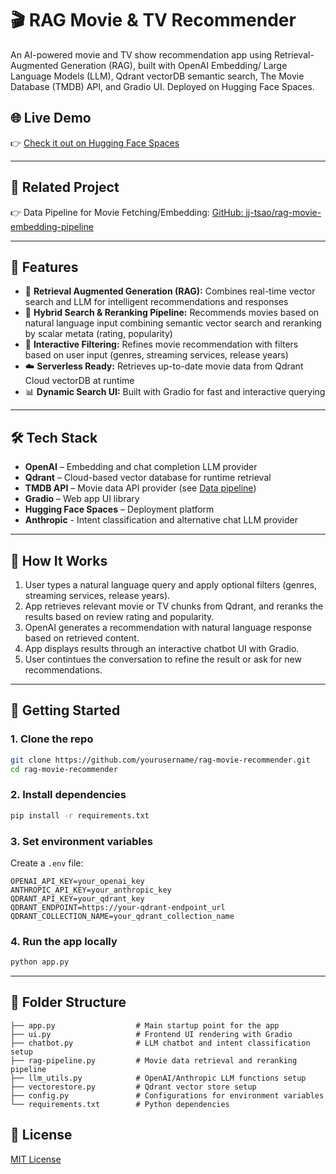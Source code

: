 # 🎬 RAG Movie & TV Recommender

An AI-powered movie and TV show recommendation app using Retrieval-Augmented Generation (RAG), built with OpenAI Embedding/ Large Language Models (LLM), Qdrant vectorDB semantic search, The Movie Database (TMDB) API, and Gradio UI. Deployed on Hugging Face Spaces.

## 🌐 Live Demo

👉 [Check it out on Hugging Face Spaces](https://huggingface.co/spaces/JJTsao/RAG_Movie_Recommendation_Assistant)

---

## 🔗 Related Project

👉 Data Pipeline for Movie Fetching/Embedding: [GitHub: jj-tsao/rag-movie-embedding-pipeline](https://github.com/jj-tsao/rag-movie-embedding-pipeline)

---
## 📌 Features

- 🧠 **Retrieval Augmented Generation (RAG):** Combines real-time vector search and LLM for intelligent recommendations and responses
- 🎯 **Hybrid Search & Reranking Pipeline:** Recommends movies based on natural language input combining semantic vector search and reranking by scalar metata (rating, popularity)
- 🔎 **Interactive Filtering:** Refines movie recommendation with filters based on user input (genres, streaming services, release years)
- ☁️ **Serverless Ready:** Retrieves up-to-date movie data from Qdrant Cloud vectorDB at runtime
- 📊 **Dynamic Search UI:** Built with Gradio for fast and interactive querying

---

## 🛠️ Tech Stack

- **OpenAI** – Embedding and chat completion LLM provider
- **Qdrant** – Cloud-based vector database for runtime retrieval
- **TMDB API** – Movie data API provider (see [Data pipeline](https://github.com/jj-tsao/rag-movie-embedding-pipeline))
- **Gradio** – Web app UI library
- **Hugging Face Spaces** – Deployment platform
- **Anthropic** - Intent classification and alternative chat LLM provider

---

## 🧠 How It Works

1. User types a natural language query and apply optional filters (genres, streaming services, release years).
2. App retrieves relevant movie or TV chunks from Qdrant, and reranks the results based on review rating and popularity.
3. OpenAI generates a recommendation with natural language response based on retrieved content.
4. App displays results through an interactive chatbot UI with Gradio.
5. User contintues the conversation to refine the result or ask for new recommendations.

---

## 🚀 Getting Started

### 1. Clone the repo

```bash
git clone https://github.com/yourusername/rag-movie-recommender.git
cd rag-movie-recommender
```

### 2. Install dependencies

```bash
pip install -r requirements.txt
```

### 3. Set environment variables

Create a `.env` file:
```
OPENAI_API_KEY=your_openai_key
ANTHROPIC_API_KEY=your_anthropic_key
QDRANT_API_KEY=your_qdrant_key
QDRANT_ENDPOINT=https://your-qdrant-endpoint_url
QDRANT_COLLECTION_NAME=your_qdrant_collection_name
```

### 4. Run the app locally

```bash
python app.py
```

---

## 📂 Folder Structure

```
├── app.py                  # Main startup point for the app
├── ui.py                   # Frontend UI rendering with Gradio
├── chatbot.py              # LLM chatbot and intent classification setup
├── rag-pipeline.py         # Movie data retrieval and reranking pipeline
├── llm_utils.py            # OpenAI/Anthropic LLM functions setup
├── vectorestore.py         # Qdrant vector store setup
├── config.py               # Configurations for environment variables
└── requirements.txt        # Python dependencies
```

## 📄 License

[MIT License](LICENSE)

